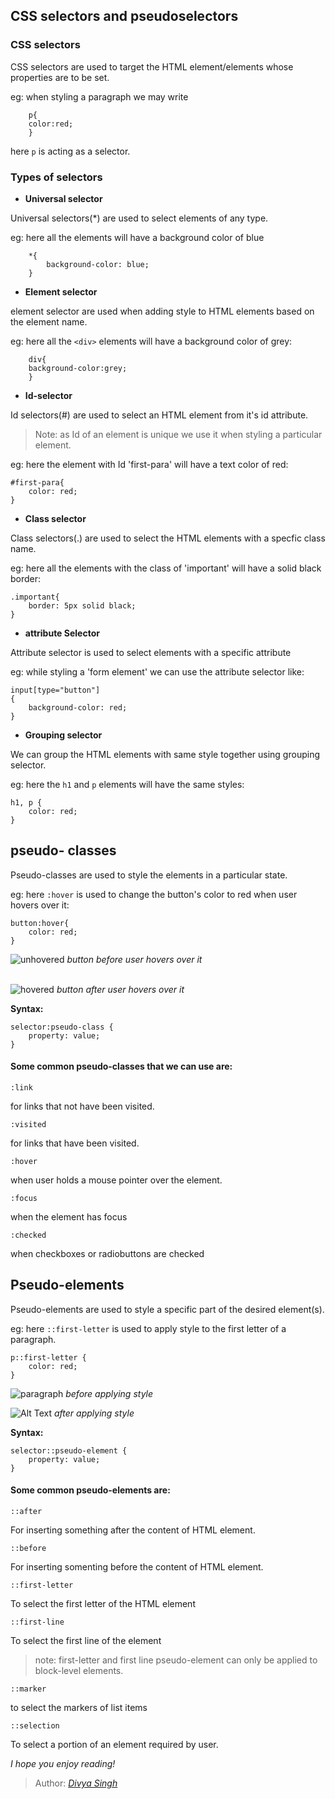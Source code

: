 
## **CSS selectors and pseudoselectors**


### CSS selectors

CSS selectors are used to target the HTML element/elements whose properties are to be set.

eg: when styling a paragraph we may write

        p{
        color:red;
        }
here `p` is acting as a selector.


### Types of selectors

- **Universal selector**

Universal selectors(*) are used to select elements of any type.

eg: here all the elements will have a background color of blue

        *{
            background-color: blue;
        }


- **Element selector**

element selector are used when adding style to HTML elements based on the element name.

eg: here all the `<div>` elements will have a background color of grey:
    
        div{
        background-color:grey; 
        }

- **Id-selector**

Id selectors(#) are used to select an HTML element from it's id attribute. 

>Note: as Id of an element is unique we use it 
when styling a particular element.

eg: here the element with Id 'first-para' will have a text color of red:

    #first-para{
        color: red;
    }

- **Class selector**

Class selectors(.) are used to select the HTML elements with a specfic class name.

eg: here all the elements with the class of 'important' will have a solid black border:

    .important{
        border: 5px solid black;
    }

- **attribute Selector**

Attribute selector is used to select elements with a specific attribute

eg: while styling a 'form element' we can use the attribute selector like:

    input[type="button"]
    {
        background-color: red;
    }

- **Grouping selector**

We can group the HTML elements with same style together using grouping selector.

eg: here the `h1` and `p` elements will have the same styles:
    
    h1, p {
        color: red;
    }

## **pseudo- classes**

Pseudo-classes are used to style the elements in a particular state.

eg: here `:hover` is used to change the 
button's color to red when user hovers over it:

    button:hover{
        color: red;
    }


![unhovered](https://dev-to-uploads.s3.amazonaws.com/uploads/articles/zx4jxz8crusk7naijha9.png)
*button before user hovers over it*

\
![hovered](https://dev-to-uploads.s3.amazonaws.com/uploads/articles/v7qk79uy0im5rmxv3xs8.png)
*button after user hovers over it*

**Syntax:**

    selector:pseudo-class {
        property: value;
    }

#### Some common pseudo-classes that we can use are:

`:link`


for links that not have been visited.

`:visited`

for links that have been visited.

`:hover`

when user holds a mouse pointer over the element.

`:focus`

when the element has focus

`:checked`

when checkboxes or radiobuttons are checked

## **Pseudo-elements**

Pseudo-elements are used to style a specific part of the desired element(s).

eg: here `::first-letter`  is used to apply style to the first letter of a paragraph.

    p::first-letter {
        color: red;
    }

![paragraph](https://dev-to-uploads.s3.amazonaws.com/uploads/articles/fvaj34bfgpz71lp31fw0.png)
*before applying style*



![Alt Text](https://dev-to-uploads.s3.amazonaws.com/uploads/articles/9qkd32lkn7k2ce1pfn98.png)
*after applying style*

**Syntax:**


    selector::pseudo-element {
        property: value;
    }

#### Some common pseudo-elements are:

`::after`

For inserting something after the content of HTML element.

`::before`

For inserting somenting before the content of HTML element.

`::first-letter`

To select the first letter of the HTML element


`::first-line`

To select the first line of the element


>note: first-letter and first line pseudo-element can only be applied to block-level elements.


`::marker` 

to select the markers of list items

`::selection`

To select a portion of an element required by user.



*I hope you enjoy reading!*

>Author:
><cite>[Divya Singh](https://github.com/divya1467)</cite>


